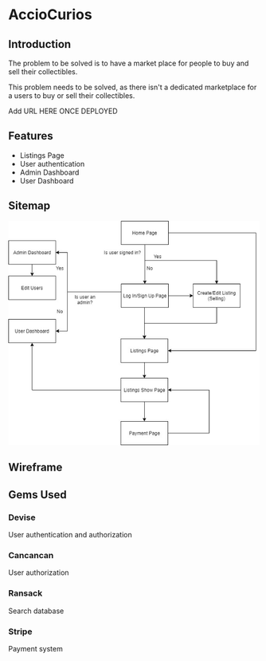 # AccioCurios

## Introduction
The problem to be solved is to have a market place for people to buy and sell their collectibles.

This problem needs to be solved, as there isn't a dedicated marketplace for a users to buy or sell their collectibles. 

Add URL HERE ONCE DEPLOYED

## Features
* Listings Page
* User authentication
* Admin Dashboard
* User Dashboard

## Sitemap
![AccioCurios Sitemap](./resources/sitemap.jpg)

## Wireframe

## Gems Used

### Devise
User authentication and authorization

### Cancancan
User authorization

### Ransack
Search database

### Stripe
Payment system




